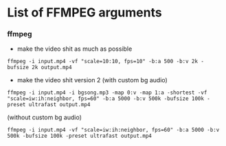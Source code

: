 # List of FFMPEG arguments

### ffmpeg
- make the video shit as much as possible
```
ffmpeg -i input.mp4 -vf "scale=10:10, fps=10" -b:a 500 -b:v 2k -bufsize 2k output.mp4
```

- make the video shit version 2 (with custom bg audio)
```
ffmpeg -i input.mp4 -i bgsong.mp3 -map 0:v -map 1:a -shortest -vf "scale=iw:ih:neighbor, fps=60" -b:a 5000 -b:v 500k -bufsize 100k -preset ultrafast output.mp4
```
(without custom bg audio)
```
ffmpeg -i input.mp4 -vf "scale=iw:ih:neighbor, fps=60" -b:a 5000 -b:v 500k -bufsize 100k -preset ultrafast output.mp4
```
